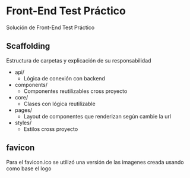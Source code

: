 # Front-End Test Práctico

Solución de Front-End Test Práctico

## Scaffolding

Estructura de carpetas y explicación de su responsabilidad

- api/
  - Lógica de conexión con backend
- components/
  - Componentes reutilizables cross proyecto
- core/
  - Clases con lógica reutilizable
- pages/
  - Layout de componentes que renderizan según cambie la url
- styles/
  - Estilos cross proyecto

## favicon

Para el favicon.ico se utilizó una versión de las imagenes creada usando como base el logo
